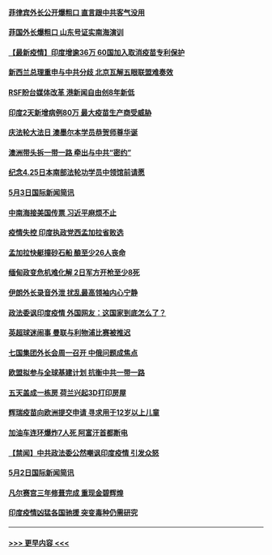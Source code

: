 #### [菲律宾外长公开爆粗口 直言跟中共客气没用](../pages/prog202/a103109850.md?t=05040401) 
#### [菲国外长爆粗口 山东号证实南海演训](../pages/prog202/a103109803.md?t=05040401) 
#### [【最新疫情】印度增逾36万 60国加入取消疫苗专利保护](../pages/prog202/a103109808.md?t=05040401) 
#### [新西兰总理重申与中共分歧 北京瓦解五眼联盟难奏效](../pages/prog202/a103109821.md?t=05040401) 
#### [RSF盼台媒体改革 港新闻自由创8年新低](../pages/prog202/a103109750.md?t=05040401) 
#### [印度2天新增病例80万 最大疫苗生产商受威胁](../pages/prog202/a103109689.md?t=05040401) 
#### [庆法轮大法日 澳墨尔本学员恭贺师尊华诞](../pages/prog202/a103109592.md?t=05040401) 
#### [澳洲带头拆一带一路 牵出与中共“密约”](../pages/prog202/a103109565.md?t=05040401) 
#### [纪念4.25日本南部法轮功学员中领馆前请愿](../pages/prog202/a103109543.md?t=05040401) 
#### [5月3日国际新闻简讯](../pages/prog202/a103109519.md?t=05040401) 
#### [中南海接美国传票 习近平麻烦不止](../pages/prog202/a103109497.md?t=05040401) 
#### [疫情失控 印度执政党西孟加拉省败选](../pages/prog202/a103109500.md?t=05040401) 
#### [孟加拉快艇撞砂石船 酿至少26人丧命](../pages/prog202/a103109492.md?t=05040401) 
#### [缅甸政变危机难化解 2日军方开枪至少8死](../pages/prog202/a103109390.md?t=05040401) 
#### [伊朗外长录音外泄 扰乱最高领袖内心宁静](../pages/prog202/a103109379.md?t=05040401) 
#### [政法委讽印度疫情 外国网友：这国家到底怎么了？](../pages/prog202/a103109347.md?t=05040401) 
#### [英超球迷闹事 曼联与利物浦比赛被推迟](../pages/prog202/a103109291.md?t=05040401) 
#### [七国集团外长会周一召开 中俄问题成焦点](../pages/prog202/a103109298.md?t=05040401) 
#### [欧盟拟参与全球基建计划 抗衡中共一带一路](../pages/prog202/a103109256.md?t=05040401) 
#### [五天盖成一栋房 荷兰兴起3D打印房屋](../pages/prog202/a103109281.md?t=05040401) 
#### [辉瑞疫苗向欧洲提交申请 寻求用于12岁以上儿童](../pages/prog202/a103109268.md?t=05040401) 
#### [加油车连环爆炸7人死  阿富汗首都断电](../pages/prog202/a103109258.md?t=05040401) 
#### [【禁闻】中共政法委公然嘲讽印度疫情 引发众怒](../pages/prog202/a103109203.md?t=05040401) 
#### [5月2日国际新闻简讯](../pages/prog202/a103109179.md?t=05040401) 
#### [凡尔赛宫三年修葺完成 重现金碧辉煌](../pages/prog202/a103109177.md?t=05040401) 
#### [印度疫情凶猛各国驰援 突变毒种仍需研究](../pages/prog202/a103109182.md?t=05040401) 

----
#### [ >>> 更早内容 <<< ](../indexes/prog202-earlier.md)
